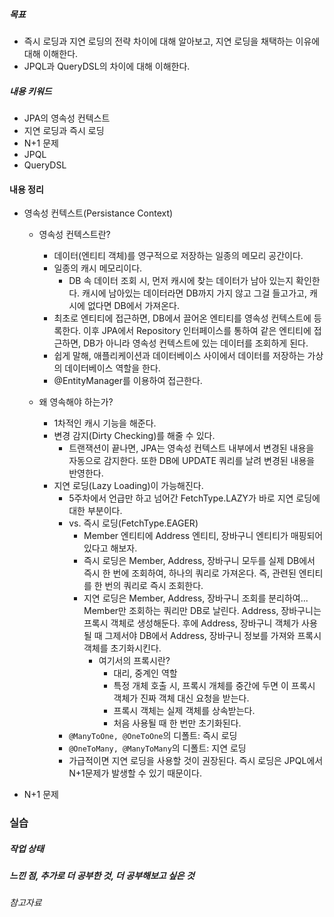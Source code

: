 ##### 목표
* 즉시 로딩과 지연 로딩의 전략 차이에 대해 알아보고, 지연 로딩을 채택하는 이유에 대해 이해한다.
* JPQL과 QueryDSL의 차이에 대해 이해한다.

##### 내용 키워드
* JPA의 영속성 컨텍스트
* 지연 로딩과 즉시 로딩
* N+1 문제
* JPQL
* QueryDSL

#### 내용 정리
* 영속성 컨텍스트(Persistance Context)
	* 영속성 컨텍스트란?
		* 데이터(엔티티 객체)를 영구적으로 저장하는 일종의 메모리 공간이다.
		* 일종의 캐시 메모리이다.
			* DB 속 데이터 조회 시, 먼저 캐시에 찾는 데이터가 남아 있는지 확인한다. 캐시에 남아있는 데이터라면 DB까지 가지 않고 그걸 들고가고, 캐시에 없다면 DB에서 가져온다.
		* 최초로 엔티티에 접근하면, DB에서 끌어온 엔티티를 영속성 컨텍스트에 등록한다. 이후 JPA에서 Repository 인터페이스를 통하여 같은 엔티티에 접근하면, DB가 아니라 영속성 컨텍스트에 있는 데이터를 조회하게 된다.
		* 쉽게 말해, 애플리케이션과 데이터베이스 사이에서 데이터를 저장하는 가상의 데이터베이스 역할을 한다.
		* @EntityManager를 이용하여 접근한다.
		
	* 왜 영속해야 하는가?
		* 1차적인 캐시 기능을 해준다.
		* 변경 감지(Dirty Checking)를 해줄 수 있다.
			* 트랜잭션이 끝나면, JPA는 영속성 컨텍스트 내부에서 변경된 내용을 자동으로 감지한다. 또한 DB에 UPDATE 쿼리를 날려 변경된 내용을 반영한다.
		* 지연 로딩(Lazy Loading)이 가능해진다.
			* 5주차에서 언급만 하고 넘어간 FetchType.LAZY가 바로 지연 로딩에 대한 부분이다.
			* vs. 즉시 로딩(FetchType.EAGER)
				* Member 엔티티에 Address 엔티티, 장바구니 엔티티가 매핑되어 있다고 해보자.
				* 즉시 로딩은 Member, Address, 장바구니 모두를 실제 DB에서 즉시 한 번에 조회하여, 하나의 쿼리로 가져온다. 즉, 관련된 엔티티를 한 번의 쿼리로 즉시 조회한다.
				* 지연 로딩은 Member, Address, 장바구니 조회를 분리하여... Member만 조회하는 쿼리만 DB로 날린다. Address, 장바구니는 프록시 객체로 생성해둔다. 후에 Address, 장바구니 객체가 사용될 때 그제서야 DB에서 Address, 장바구니 정보를 가져와 프록시 객체를 초기화시킨다.
					* 여기서의 프록시란?
						* 대리, 중계인 역할
						* 특정 개체 호출 시, 프록시 개체를 중간에 두면 이 프록시 객체가 진짜 객체 대신 요청을 받는다.
						* 프록시 객체는 실제 객체를 상속받는다.
						* 처음 사용될 때 한 번만 초기화된다.
			* `@ManyToOne, @OneToOne`의 디폴트: 즉시 로딩
			* `@OneToMany, @ManyToMany`의 디폴트: 지연 로딩
			* 가급적이면 지연 로딩을 사용할 것이 권장된다. 즉시 로딩은 JPQL에서 N+1문제가 발생할 수 있기 때문이다.
			
* N+1 문제

### 실습


##### 작업 상태



##### 느낀 점, 추가로 더 공부한 것, 더 공부해보고 싶은 것





###### 참고자료